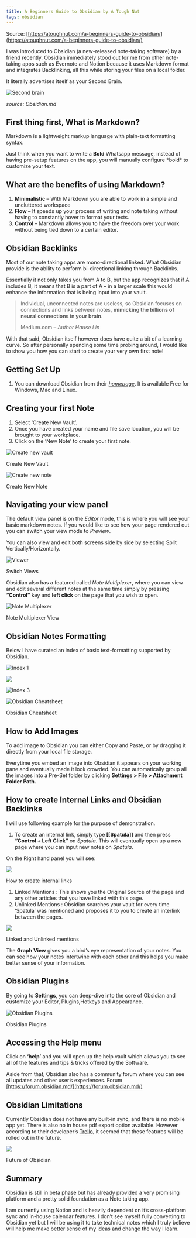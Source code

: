 ```yaml
---
title: A Beginners Guide to Obsidian by A Tough Nut
tags: obsidian
---
```


Source: [https://atoughnut.com/a-beginners-guide-to-obsidian/](https://atoughnut.com/a-beginners-guide-to-obsidian/)

I was introduced to Obsidian (a new-released note-taking software) by a friend recently. Obsidian immediately stood out for me from other note-taking apps such as Evernote and Notion because it uses Markdown format and integrates Backlinking, all this while storing your files on a local folder.

It literally advertises itself as your Second Brain.

![Second brain](https://i2.wp.com/atoughnut.com/wp-content/uploads/2020/08/Second-brain.png?resize=506%2C198&ssl=1)

_source: Obsidian.md_

## First thing first, What is Markdown?

Markdown is a lightweight markup language with plain-text formatting syntax.

Just think when you want to write a **Bold** Whatsapp message, instead of having pre-setup features on the app, you will manually configure \*bold\* to customize your text.

## What are the benefits of using Markdown?

1.  **Minimalistic** – With Markdown you are able to work in a simple and uncluttered workspace
2.  **Flow** – It speeds up your process of writing and note taking without having to constantly hover to format your texts.
3.  **Control** – Markdown allows you to have the freedom over your work without being tied down to a certain editor.

## Obsidian Backlinks

Most of our note taking apps are mono-directional linked. What Obsidian provide is the ability to perform bi-directional linking through Backlinks.

Essentially it not only takes you from A to B, but the app recognizes that if A includes B, it means that B is a part of A – in a larger scale this would enhance the information that is being input into your vault.

> Individual, unconnected notes are useless, so Obsidian focuses on connections and links between notes, **mimicking the billions of neural connections in your brain**.
> 
> Medium.com – _Author Hause Lin_

With that said, Obsidian itself however does have quite a bit of a learning curve. So after personally spending some time probing around, I would like to show you how you can start to create your very own first note!

## Getting Set Up

1.  You can download Obsidian from their [_homepage_](https://obsidian.md/). It is available Free for Windows, Mac and Linux.

## Creating your first Note

1.  Select ‘Create New Vault’.
2.  Once you have created your name and file save location, you will be brought to your workplace.
3.  Click on the ‘New Note’ to create your first note.

![Create new vault](https://i1.wp.com/atoughnut.com/wp-content/uploads/2020/08/Create-New-Vault.png?resize=503%2C545&ssl=1)

Create New Vault

![Create new note](https://i0.wp.com/atoughnut.com/wp-content/uploads/2020/08/Create-New-Note.png?resize=360%2C298&ssl=1)

Create New Note

## Navigating your view panel

The default view panel is on the _Editor_ mode, this is where you will see your basic markdown notes. If you would like to see how your page rendered out you can switch your view mode to _Preview_.

You can also view and edit both screens side by side by selecting Split Vertically/Horizontally.

![Viewer](https://i0.wp.com/atoughnut.com/wp-content/uploads/2020/08/Viewer.png?resize=506%2C273&ssl=1)

Switch Views

Obsidian also has a featured called _Note Multiplexer_, where you can view and edit several different notes at the same time simply by pressing **“Control”** key and **left click** on the page that you wish to open.

![Note Multiplexer](https://i0.wp.com/atoughnut.com/wp-content/uploads/2020/08/Note-Multiplexer.png?resize=506%2C305&ssl=1)

Note Multiplexer View

## Obsidian Notes Formatting

Below I have curated an index of basic text-formatting supported by Obsidian.

![Index 1](https://i0.wp.com/atoughnut.com/wp-content/uploads/2020/08/Index1.png?resize=506%2C254&ssl=1)

![](https://i1.wp.com/atoughnut.com/wp-content/uploads/2020/08/Index2.png?resize=506%2C234&ssl=1)

![Index 3](https://i2.wp.com/atoughnut.com/wp-content/uploads/2020/08/Index3.png?resize=506%2C221&ssl=1)

![Obsidian Cheatsheet](https://i0.wp.com/atoughnut.com/wp-content/uploads/2020/08/cheatsheet.jpg?resize=506%2C284&ssl=1)

Obsidian Cheatsheet

## How to Add Images

To add image to Obsidian you can either Copy and Paste, or by dragging it directly from your local file storage.

Everytime you embed an image into Obsidian it appears on your working pane and eventually made it look crowded. You can automatically group all the images into a Pre-Set folder by clicking **Settings > File > Attachment Folder Path.**

## How to create Internal Links and Obsidian Backlinks

I will use following example for the purpose of demonstration.

1.  To create an internal link, simply type **\[\[Spatula\]\]** and then press **“Control + Left Click”** on _Spatula_. This will eventually open up a new page where you can input new notes on _Spatula_.

On the Right hand panel you will see:

![](https://i0.wp.com/atoughnut.com/wp-content/uploads/2020/08/Backlink1.png?resize=506%2C259&ssl=1)

How to create internal links

1.  Linked Mentions : This shows you the Original Source of the page and any other articles that you have linked with this page.
2.  Unlinked Mentions : Obsidian searches your vault for every time ‘Spatula’ was mentioned and proposes it to you to create an interlink between the pages.

![](https://i0.wp.com/atoughnut.com/wp-content/uploads/2020/08/Backlinking1.png?resize=506%2C269&ssl=1)

Linked and Unlinked mentions

The **Graph View** gives you a bird’s eye representation of your notes. You can see how your notes intertwine with each other and this helps you make better sense of your information.

## Obsidian Plugins

By going to **Settings**, you can deep-dive into the core of Obsidian and customize your Editor, Plugins,Hotkeys and Appearance.

![Obsidian Plugins](https://i0.wp.com/atoughnut.com/wp-content/uploads/2020/08/Plugins.png?resize=449%2C377&ssl=1)

Obsidian Plugins

## Accessing the Help menu

Click on **‘help’** and you will open up the help vault which allows you to see all of the features and tips & tricks offered by the Software.

Aside from that, Obsidian also has a community forum where you can see all updates and other user’s experiences. Forum [https://forum.obsidian.md/](https://forum.obsidian.md/)

## Obsidian Limitations

Currently Obsidian does not have any built-in sync, and there is no mobile app yet. There is also no in house pdf export option available. However according to their developer’s [Trello](https://trello.com/b/Psqfqp7I/obsidian-roadmap)[,](https://trello.com/b/Psqfqp7I/obsidian-roadmap) it seemed that these features will be rolled out in the future.

![](https://i1.wp.com/atoughnut.com/wp-content/uploads/2020/08/Trello.png?resize=506%2C159&ssl=1)

Future of Obsidian

## Summary

Obsidian is still in beta phase but has already provided a very promising platform and a pretty solid foundation as a Note taking app.

I am currently using Notion and is heavily dependent on it’s cross-platform sync and in-house calendar features. I don’t see myself fully converting to Obsidian yet but I will be using it to take technical notes which I truly believe will help me make better sense of my ideas and change the way I learn.